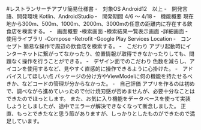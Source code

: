 #レストランサーチアプリ簡易仕様書
-　対象OS
    Android12　以上
-　開発言語、開発環境
    Kotlin、AndroidStudio
‐　開発期間
    4/6 ～ 4/18
‐　機能概要
    現在地から300m、500m、1000m、2000m、3000mの任意の距離内に存在する飲食店を検索する。
‐　画面概要
    -検索画面
    -検索結果一覧表示画面
    -詳細画面
‐　使用ライブラリ
    -Compose
    -Retrofit
    -Google Play Services Location
‐　コンセプト
    簡易な操作で周辺の飲食店を検索する。
‐　こだわり
    アプリ起動時にインターネットに繋がってなかったり、位置情報が取得できなかったりしても、問題なく操作を行うことができる。
‐　デザイン面でのこだわり
    色数を減らし、アイコンを使用するなど、見やすく直感的に操作できるように心掛けた。
‐　アドバイスしてほしい点
    パッケージの分け方やViewModelに何の機能を持たせるべきか、などコードの管理が分からなかった。
‐　自己評価
    アプリを作るのは初めで、調べながら進めていったので付け焼刃感が否めませんが、必要十分なことはできたのでほっとします。
    また、お気に入り機能をデータベースを使って実装しようとしましたが、途中でエラーが解決できなくなって断念しました。
    正直、もっとできたなと思う節がありますが、しっかりとしたものができたので満足しています。


